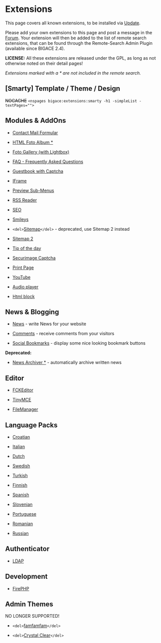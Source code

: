 # Extensions

This page covers all known extensions, to be installed via [Update](manual/updates).

Please add your own extensions to this page and post a message in the [Forum](http://forum.bigace.de/). Your extension will then be added to the list of remote search extensions, that can be found through the Remote-Search Admin Plugin (available since BIGACE 2.4).

**LICENSE:** All these extensions are released under the GPL, as long as not otherwise noted on their detail pages! 

*Extensions marked with a * are not included in the remote search.*

## [Smarty] Template / Theme / Design

~~NOCACHE~~ 
`<nspages bigace:extensions:smarty -h1 -simpleList -textPages="">`

## Modules & AddOns


*  [Contact Mail Formular](extensions/modul/contactmail) 

*  [HTML Foto Album *](extensions/modul/fotoalbum)

*  [Foto Gallery (with Lightbox)](extensions/modul/fotogallery)

*  [FAQ - Frequently Asked Questions](extensions/modul/faq)

*  [Guestbook with Captcha](extensions/modul/guestbook)

*  [IFrame](extensions/modul/iframe)

*  [Preview Sub-Menus](extensions/modul/submenupreview) 

*  [RSS Reader](extensions/modul/rssnewsreader)

*  [SEO](extensions/seo)

*  [Smileys](extensions/modul/smileys)

*  `<del>`[Sitemap](extensions/modul/sitemap)`</del>` - deprecated, use Sitemap 2 instead

*  [Sitemap 2](extensions/modul/sitemap2)

*  [Tip of the day](extensions/modul/tipoftheday)

*  [Securimage Captcha](extensions/captcha/Securimage)

*  [Print Page](extensions/printpage)

*  [YouTube](extensions/youtube)

*  [Audio player](extensions/portlet/audioplayer)

*  [Html block](extensions/portlet/htmlblock)

## News & Blogging


*  [News](extensions/addon/news) - write News for your website 

*  [Comments](extensions/addon/comments) - receive comments from your visitors 

*  [Social Bookmarks](extensions/addon/socialbookmarks) - display some nice looking bookmark buttons

**Deprecated:**

*  [News Archiver *](extensions/addon/newsarchiver) - automatically archive written news


## Editor


*  [FCKEditor](extensions/editor/fckeditor) 

*  [TinyMCE](extensions/editor/tinymce) 

*  [FileManager](extensions/editor/filemanager)

## Language Packs

*  [Croatian](extensions/language/hr)

*  [Italian](extensions/language/it)

*  [Dutch](extensions/language/nl)

*  [Swedish](extensions/language/se)

*  [Turkish](extensions/language/tr)

*  [Finnish](extensions/language/fi)

*  [Spanish](extensions/language/es)

*  [Slovenian](extensions/language/si)

*  [Portuguese](extensions/language/pt)

*  [Romanian](extensions/language/ro)

*  [Russian](extensions/language/ru)

## Authenticator


*  [LDAP](extensions/auth/ldap)

## Development


*  [FirePHP](extensions/development/firephp)

## Admin Themes

NO LONGER SUPPORTED!


*  `<del>`[famfamfam](extensions/admintheme/famfamfam)`</del>` 

*  `<del>`[Crystal Clear](extensions/admintheme/crystalclear)`</del>` 

